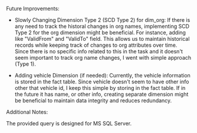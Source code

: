 Future Improvements:

- Slowly Changing Dimension Type 2 (SCD Type 2) for dim_org:
If there is any need to track the historal changes in org names, implementing SCD Type 2 for the org dimension might be beneficial.
For instance, adding like "ValidFrom" and "ValidTo" field. 
This allows us to maintain historical records while keeping track of changes to org attributes over time.  Since there is no specific info related to this in the task and it doesn't seem important to track org name changes, I went with simple approach (Type 1).

- Adding vehicle Dimension (if needed): 
Currently, the vehicle information is stored in the fact table. 
Since vehicle doesn't seem to have other info other that vehicle id, I keep this simple by storing in the fact table. If in the future it has name, or other info, creating separate dimension might be beneficial
to maintain data integrity and reduces redundancy.

Additional Notes:

The provided query is designed for MS SQL Server.